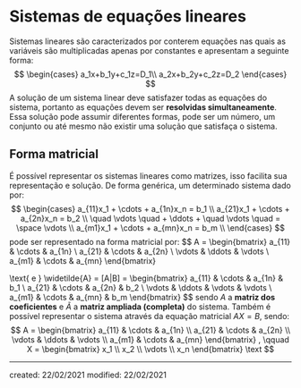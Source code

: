 # Sistemas de equações lineares
Sistemas lineares são caracterizados por conterem equações nas quais as variáveis são multiplicadas apenas por constantes e apresentam a seguinte forma:
$$
\begin{cases}
  a_1x+b_1y+c_1z=D_1\\
  a_2x+b_2y+c_2z=D_2
\end{cases}
$$
A solução de um sistema linear deve satisfazer todas as equações do sistema, portanto as equações devem ser **resolvidas simultaneamente**. Essa solução pode assumir diferentes formas, pode ser um número, um conjunto ou até mesmo não existir uma solução que satisfaça o sistema.

## Forma matricial
É possível representar os sistemas lineares como matrizes, isso facilita sua representação e solução. De forma genérica, um determinado sistema dado por:
$$
\begin{cases}
    a_{11}x_1 + \cdots + a_{1n}x_n = b_1 \\
    a_{21}x_1 + \cdots + a_{2n}x_n = b_2 \\
    \quad \vdots \quad + \ddots + \quad \vdots \quad = \space \vdots \\
    a_{m1}x_1 + \cdots + a_{mn}x_n = b_m \\
\end{cases}
$$
pode ser representado na forma matricial por:
$$
A = 
\begin{bmatrix}
a_{11} & \cdots & a_{1n} \\
a_{21} & \cdots & a_{2n} \\
\vdots & \ddots & \vdots \\
a_{m1} & \cdots & a_{mn}
\end{bmatrix}

\text{ e }
\widetilde{A} = [A|B] = 
\begin{bmatrix}
a_{11} & \cdots & a_{1n} & b_1 \\
a_{21} & \cdots & a_{2n} & b_2 \\
\vdots & \ddots & \vdots & \vdots \\
a_{m1} & \cdots & a_{mn} & b_m
\end{bmatrix}
$$
sendo $A$ a **matriz dos coeficientes** e $\widetilde{A}$ a **matriz ampliada (completa)** do sistema.
Também é possível representar o sistema através da equação matricial $AX=B$, sendo:
$$
A = 
\begin{bmatrix}
a_{11} & \cdots & a_{1n} \\
a_{21} & \cdots & a_{2n} \\
\vdots & \ddots & \vdots \\
a_{m1} & \cdots & a_{mn}
\end{bmatrix}
, \qquad
X =
\begin{bmatrix}
x_1 \\
x_2 \\
\vdots \\
x_n
\end{bmatrix}
\text 
$$

---

created: 22/02/2021
modified: 22/02/2021